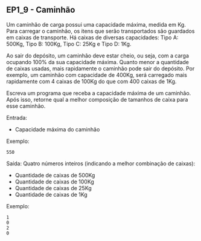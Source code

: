 ## EP1_9 - Caminhão

Um caminhão de carga possui uma capacidade máxima, medida em Kg. Para carregar o caminhão, os itens que serão transportados são guardados em caixas de transporte. Há caixas de diversas capacidades: Tipo A: 500Kg, Tipo B: 100Kg, Tipo C: 25Kg e Tipo D: 1Kg.

Ao sair do depósito, um caminhão deve estar cheio, ou seja, com a carga ocupando 100% da sua capacidade máxima. Quanto menor a quantidade de caixas usadas, mais rapidamente o caminhão pode sair do depósito. Por exemplo, um caminhão com capacidade de 400Kg, será carregado mais rapidamente com 4 caixas de 100Kg do que com 400 caixas de 1Kg.

Escreva um programa que receba a capacidade máxima de um caminhão. Após isso, retorne qual a melhor composição de tamanhos de caixa para esse caminhão.

Entrada:
- Capacidade máxima do caminhão

Exemplo:
```
550
```

Saída:
Quatro números inteiros (indicando a melhor combinação de caixas):
- Quantidade de caixas de 500Kg
- Quantidade de caixas de 100Kg
- Quantidade de caixas de 25Kg
- Quantidade de caixas de 1Kg

Exemplo:
```
1
0
2
0
```
